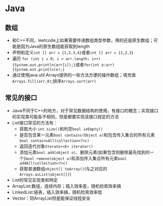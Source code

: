 # Java

## 数组

- 和C++不同，leetcode上如果需要传递数组类型参数，用的还是原生数组；可能是因为Java的原生数组能获取到length
- 声明和定义`int [] arr = {1,2,3,4}`或者`int [] arr = {1,2,3}`
- 遍历 `for (int i = 0; i < arr.length; i++){System.out.println(arr[i]);}`或者`for(int e:arr){System.out.println(e);}`
- 通过使用java.util.Arrays提供的一些方法方便的操作数组；填充值`Arrays.fill(arr,0)`;排序`Arrays.sort(arr)`

## 常见的接口

- Java不同于C++的地方，对于常见数据结构的使用，有接口的概念；实现接口的实现类可能各不相同，但是都要实现该接口规定的方法
- List接口常见的方法有：
  - 获取大小 `int size()`和判空`bool ieEmpty()`
  - 是否包含某一元素`bool contains(Object o)`和包含传入集合的所有元素`bool containsAll(collection<?>c)`
  - 返回迭代对象`Iterator<E> iterator()`
  - 添加元素`bool add(object o)`、删除元素(如果包含则删除最先找到的一个)`bool remove(object o)`和添加传入集合所有元素`bool addAll(collection<?>c)`
  - 获取普通数组`object[] toArray()`(与之对应的`Arrays.asList(object[])`)
-  List的常见实现类和特定
  - ArrayList:数组，连续内存；插入效率差，随机检索效率搞
  - LinkedList:链表，插入效率搞，随机检索效率低
  - Vector：同ArrayList但是能保证线程安全
```java

```
